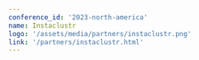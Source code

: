 ```yaml
---
conference_id: '2023-north-america'
name: Instaclustr
logo: '/assets/media/partners/instaclustr.png'
link: '/partners/instaclustr.html'
---
```

